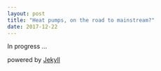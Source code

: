 ```yaml
---
layout: post
title: "Heat pumps, on the road to mainstream?"
date: 2017-12-22
---
```


In progress ...

powered by [Jekyll](http://jekyllrb.com)
